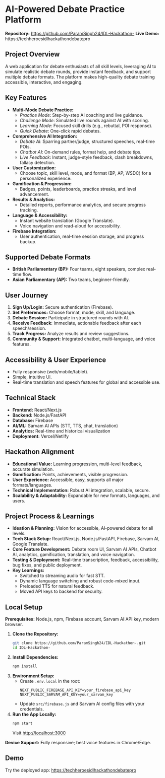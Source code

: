 # AI-Powered Debate Practice Platform

**Repository:** https://github.com/ParamSingh24/IDL-Hackathon-
**Live Demo:** https://techheroesidlhackathondebatepro

## Project Overview
A web application for debate enthusiasts of all skill levels, leveraging AI to simulate realistic debate rounds, provide instant feedback, and support multiple debate formats. The platform makes high-quality debate training accessible, interactive, and engaging.

## Key Features
- **Multi-Mode Debate Practice:**
  - *Practice Mode*: Step-by-step AI coaching and live guidance.
  - *Challenge Mode*: Simulated live rounds against AI with scoring.
  - *Learning Mode*: Focused skill drills (e.g., rebuttal, POI response).
  - *Quick Debate*: One-click rapid debates.
- **Comprehensive AI Integration:**
  - *Debate AI*: Sparring partner/judge, structured speeches, real-time POIs.
  - *Chatbot AI*: On-demand rules, format help, and debate tips.
  - *Live Feedback*: Instant, judge-style feedback, clash breakdowns, fallacy detection.
- **User Customization:**
  - Choose topic, skill level, mode, and format (BP, AP, WSDC) for a personalized experience.
- **Gamification & Progression:**
  - Badges, points, leaderboards, practice streaks, and level advancement.
- **Results & Analytics:**
  - Detailed reports, performance analytics, and secure progress tracking.
- **Language & Accessibility:**
  - Instant website translation (Google Translate).
  - Voice navigation and read-aloud for accessibility.
- **Firebase Integration:**
  - User authentication, real-time session storage, and progress backup.

## Supported Debate Formats
- **British Parliamentary (BP):** Four teams, eight speakers, complex real-time flow.
- **Asian Parliamentary (AP):** Two teams, beginner-friendly.


## User Journey
1. **Sign Up/Login:** Secure authentication (Firebase).
2. **Set Preferences:** Choose format, mode, skill, and language.
3. **Debate Session:** Participate in structured rounds with AI.
4. **Receive Feedback:** Immediate, actionable feedback after each speech/session.
5. **Track Progress:** Analyze results and review suggestions.
6. **Community & Support:** Integrated chatbot, multi-language, and voice features.

## Accessibility & User Experience
- Fully responsive (web/mobile/tablet).
- Simple, intuitive UI.
- Real-time translation and speech features for global and accessible use.

## Technical Stack
- **Frontend:** React/Next.js
- **Backend:** Node.js/FastAPI
- **Database:** Firebase
- **AI/ML:** Sarvam AI APIs (STT, TTS, chat, translation)
- **Analytics:** Real-time and historical visualization
- **Deployment:** Vercel/Netlify

## Hackathon Alignment
- **Educational Value:** Learning progression, multi-level feedback, accurate simulation.
- **Gamification:** Points, achievements, visible progression.
- **User Experience:** Accessible, easy, supports all major formats/languages.
- **Technical Implementation:** Robust AI integration, scalable, secure.
- **Scalability & Adaptability:** Expandable for new formats, languages, and users.

## Project Process & Learnings
- **Ideation & Planning:** Vision for accessible, AI-powered debate for all levels.
- **Tech Stack Setup:** React/Next.js, Node.js/FastAPI, Firebase, Sarvam AI, Google Translate.
- **Core Feature Development:** Debate room UI, Sarvam AI APIs, Chatbot AI, analytics, gamification, translation, and voice navigation.
- **Testing & Deployment:** Real-time transcription, feedback, accessibility, bug fixes, and public deployment.
- **Key Learnings:**
  - Switched to streaming audio for fast STT.
  - Dynamic language switching and robust code-mixed input.
  - Preloaded TTS for natural feedback.
  - Moved API keys to backend for security.

## Local Setup
**Prerequisites:** Node.js, npm, Firebase account, Sarvam AI API key, modern browser.

1. **Clone the Repository:**
   ```bash
   git clone https://github.com/ParamSingh24/IDL-Hackathon-.git
   cd IDL-Hackathon-
   ```
2. **Install Dependencies:**
   ```bash
   npm install
   ```
3. **Environment Setup:**
   - Create `.env.local` in the root:
     ```env
     NEXT_PUBLIC_FIREBASE_API_KEY=your_firebase_api_key
     NEXT_PUBLIC_SARVAM_API_KEY=your_sarvam_key
     ```
   - Update `src/firebase.js` and Sarvam AI config files with your credentials.
4. **Run the App Locally:**
   ```bash
   npm start
   ```
   Visit [http://localhost:3000](http://localhost:3000)

**Device Support:** Fully responsive; best voice features in Chrome/Edge.

## Demo
Try the deployed app: [https://techheroesidlhackathondebatepro](https://techheroesidlhackathondebatepro)
